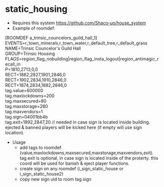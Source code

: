 # static_housing

* Requires this system https://github.com/Shaco-uo/house_system
* Example of roomdef:

[ROOMDEF a_trinsic_councelors_guild_hall_1]  
EVENTS=r_town_minerals,r_town_water,r_default_tree,r_default_grass  
NAME=Trinsic Councelor's Guild Hall  
GROUP=Trinsic Housing  
FLAGS=region_flag_nobuilding|region_flag_insta_logout|region_antimagic_recall_in  
P=1810,2713,0,0  
RECT=1882,2827,1901,2846,0  
RECT=1902,2834,1910,2846,0  
RECT=1874,2834,1882,2846,0  
tag.value=600000  
tag.maxlockdowns=200  
tag.maxsecured=80  
tag.maxstorage=280  
tag.maxvendors=1  
tag.sign=04001bb4b  
tag.exit=1892,2847,20  // needed in case sign is located inside building. ejected & banned players will be kicked here (if empty will use sign location).   

* Usage
  - add tags to roomdef (value,maxlockdowns,maxsecured,maxstorage,maxvendors,exit). tag.exit is optional, in case sign is located inside of the proterty. this coord will be used for banish & eject player functions.
  - create sign on any roomdef (i_sign_static_house or i_sign_static_house2)
  - copy new sign uid to room tag.sign
